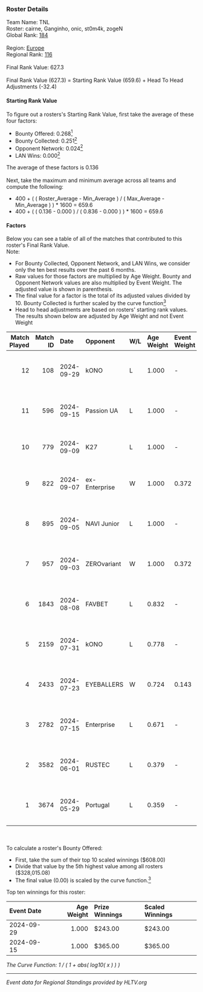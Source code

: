 ### Roster Details<br />
Team Name: TNL<br />
Roster: cairne, Ganginho, onic, st0m4k, zogeN<br />
Global Rank: [184](../../standings_global_2024_10_02.md)<br />
<br />
Region: [Europe]( ../../standings_europe_2024_10_02.md)<br />
Regional Rank: [116]( ../../standings_europe_2024_10_02.md)<br />
<br />
Final Rank Value:  627.3<br />
<br />
Final Rank Value (627.3) = Starting Rank Value (659.6) + Head To Head Adjustments (-32.4)<br />

#### Starting Rank Value<br />
To figure out a rosters's Starting Rank Value, first take the average of these four factors:<br />
- Bounty Offered: 0.268[<sup>1</sup>](#table2)
- Bounty Collected: 0.251[<sup>2</sup>](#table1)
- Opponent Network: 0.024[<sup>2</sup>](#table1)
- LAN Wins: 0.000[<sup>2</sup>](#table1)

The average of these factors is 0.136<br />
<br />
Next, take the maximum and minimum average across all teams and compute the following:<br />
- 400 + ( ( Roster_Average - Min_Average ) / ( Max_Average - Min_Average ) ) * 1600 = 659.6
- 400 + ( ( 0.136 - 0.000 ) / ( 0.836 - 0.000 ) ) * 1600 = 659.6


#### Factors<br />
Below you can see a table of all of the matches that contributed to this roster's Final Rank Value.<br />
Note:<br />

- For Bounty Collected, Opponent Network, and LAN Wins, we consider only the ten best results over the past 6 months.
- Raw values for those factors are multiplied by Age Weight. Bounty and Opponent Network values are also multiplied by Event Weight. The adjusted value is shown in parenthesis.
- The final value for a factor is the total of its adjusted values divided by 10. Bounty Collected is further scaled by the curve function[<sup>3</sup>](#curveFunction)
- Head to head adjustments are based on rosters' starting rank values. The results shown below are adjusted by Age Weight and not Event Weight
<span id="table1"></span><br />


| Match Played | Match ID | Date       | Opponent      | W/L | Age Weight | Event Weight | Bounty Collected | Opponent Network | LAN Wins  | H2H Adj. | Roster                                     |
| -: | -: | :- | :- | :- | :- | :- | :- | :- | :- | -: | :- |
|           12 |      108 | 2024-09-29 | kONO          | L   | 1.000      | -            | -                | -                | -         |    -9.25 | cairne, Ganginho, onic, st0m4k, zogeN      |
|           11 |      596 | 2024-09-15 | Passion UA    | L   | 1.000      | -            | -                | -                | -         |    -4.73 | cairne, Ganginho, onic, st0m4k, zogeN      |
|           10 |      779 | 2024-09-09 | K27           | L   | 1.000      | -            | -                | -                | -         |   -15.88 | Ganginho, jR, onic, st0m4k, zogeN          |
|            9 |      822 | 2024-09-07 | ex-Enterprise | W   | 1.000      | 0.372        | 0.028 (0.010)    | 0.502 (0.187)    | 0 (0.000) |    21.85 | Ganginho, onic, remorse, st0m4k, zogeN     |
|            8 |      895 | 2024-09-05 | NAVI Junior   | L   | 1.000      | -            | -                | -                | -         |    -7.21 | Ganginho, onic, remorse, st0m4k, zogeN     |
|            7 |      957 | 2024-09-03 | ZEROvariant   | W   | 1.000      | 0.372        | 0.000 (0.000)    | 0.000 (0.000)    | 0 (0.000) |     6.44 | Ganginho, onic, remorse, st0m4k, zogeN     |
|            6 |     1843 | 2024-08-08 | FAVBET        | L   | 0.832      | -            | -                | -                | -         |    -5.58 | Ganginho, onic, remorse, st0m4k, zogeN     |
|            5 |     2159 | 2024-07-31 | kONO          | L   | 0.778      | -            | -                | -                | -         |    -7.01 | Ganginho, remorse, st0m4k, tripex17, zogeN |
|            4 |     2433 | 2024-07-23 | EYEBALLERS    | W   | 0.724      | 0.143        | 0.000 (0.000)    | 0.479 (0.049)    | 0 (0.000) |    12.72 | Ganginho, onic, remorse, st0m4k, zogeN     |
|            3 |     2782 | 2024-07-15 | Enterprise    | L   | 0.671      | -            | -                | -                | -         |    -8.52 | Ganginho, onic, remorse, st0m4k, zogeN     |
|            2 |     3582 | 2024-06-01 | RUSTEC        | L   | 0.379      | -            | -                | -                | -         |    -8.55 | Ganginho, onic, remorse, xxlafy, zogeN     |
|            1 |     3674 | 2024-05-29 | Portugal      | L   | 0.359      | -            | -                | -                | -         |    -6.65 | Ganginho, onic, remorse, xxlafy, zogeN     |

<br />
<span id="table2"></span><br />
To calculate a roster's Bounty Offered:<br />

- First, take the sum of their top 10 scaled winnings ($608.00)
- Divide that value by the 5th highest value among all rosters ($328,015.08)
- The final value (0.00) is scaled by the curve function.[<sup>3</sup>](#curveFunction)

Top ten winnings for this roster:<br />

| Event Date | Age Weight | Prize Winnings | Scaled Winnings |
| :- | -: | :- | :- |
| 2024-09-29 |      1.000 | $243.00        | $243.00         |
| 2024-09-15 |      1.000 | $365.00        | $365.00         |


<span id="curveFunction"></span>_The Curve Function: 1 / ( 1 + abs( log10( x ) ) )_<br />

---
_Event data for Regional Standings provided by HLTV.org_<br />
